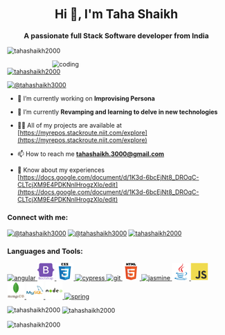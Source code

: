 <h1 align="center">Hi 👋, I'm Taha Shaikh</h1>
<h3 align="center">A passionate full Stack Software developer from India</h3>

<p align="left"> <img src="https://komarev.com/ghpvc/?username=tahashaikh2000&label=Profile%20views&color=0e75b6&style=flat" alt="tahashaikh2000" /> </p>

<img align="right" alt="coding" width="400" src="https://cdn.dribbble.com/users/2646423/screenshots/5507196/computer.gif"> 

<p align="left"> <a href="https://github.com/ryo-ma/github-profile-trophy"><img src="https://github-profile-trophy.vercel.app/?username=tahashaikh2000" alt="tahashaikh2000" /></a> </p>

<p align="left"> <a href="https://twitter.com/@tahashaikh3000" target="blank"><img src="https://img.shields.io/twitter/follow/@tahashaikh3000?logo=twitter&style=for-the-badge" alt="@tahashaikh3000" /></a> </p>

- 🔭 I’m currently working on **Improvising Persona**

- 🌱 I’m currently **Revamping and learning to delve in new technologies**

- 👨‍💻 All of my projects are available at [https://myrepos.stackroute.niit.com/explore](https://myrepos.stackroute.niit.com/explore)

- 📫 How to reach me **tahashaikh.3000@gmail.com**

- 📄 Know about my experiences [https://docs.google.com/document/d/1K3d-6bcEjNt8_DROqC-CLTcjXM9E4PDKNnlHrogzXlo/edit](https://docs.google.com/document/d/1K3d-6bcEjNt8_DROqC-CLTcjXM9E4PDKNnlHrogzXlo/edit)

<h3 align="left">Connect with me:</h3>
<p align="left">
<a href="https://twitter.com/@tahashaikh3000" target="blank"><img align="center" src="https://raw.githubusercontent.com/rahuldkjain/github-profile-readme-generator/master/src/images/icons/Social/twitter.svg" alt="@tahashaikh3000" height="30" width="40" /></a>
<a href="https://linkedin.com/in/@tahashaikh3000" target="blank"><img align="center" src="https://raw.githubusercontent.com/rahuldkjain/github-profile-readme-generator/master/src/images/icons/Social/linked-in-alt.svg" alt="@tahashaikh3000" height="30" width="40" /></a>
<a href="https://instagram.com/tahashaikh2000" target="blank"><img align="center" src="https://raw.githubusercontent.com/rahuldkjain/github-profile-readme-generator/master/src/images/icons/Social/instagram.svg" alt="tahashaikh2000" height="30" width="40" /></a>
</p>

<h3 align="left">Languages and Tools:</h3>
<p align="left"> <a href="https://angular.io" target="_blank" rel="noreferrer"> <img src="https://angular.io/assets/images/logos/angular/angular.svg" alt="angular" width="40" height="40"/> </a> <a href="https://getbootstrap.com" target="_blank" rel="noreferrer"> <img src="https://raw.githubusercontent.com/devicons/devicon/master/icons/bootstrap/bootstrap-plain-wordmark.svg" alt="bootstrap" width="40" height="40"/> </a> <a href="https://www.w3schools.com/css/" target="_blank" rel="noreferrer"> <img src="https://raw.githubusercontent.com/devicons/devicon/master/icons/css3/css3-original-wordmark.svg" alt="css3" width="40" height="40"/> </a> <a href="https://www.cypress.io" target="_blank" rel="noreferrer"> <img src="https://raw.githubusercontent.com/simple-icons/simple-icons/6e46ec1fc23b60c8fd0d2f2ff46db82e16dbd75f/icons/cypress.svg" alt="cypress" width="40" height="40"/> </a> <a href="https://git-scm.com/" target="_blank" rel="noreferrer"> <img src="https://www.vectorlogo.zone/logos/git-scm/git-scm-icon.svg" alt="git" width="40" height="40"/> </a> <a href="https://www.w3.org/html/" target="_blank" rel="noreferrer"> <img src="https://raw.githubusercontent.com/devicons/devicon/master/icons/html5/html5-original-wordmark.svg" alt="html5" width="40" height="40"/> </a> <a href="https://jasmine.github.io/" target="_blank" rel="noreferrer"> <img src="https://www.vectorlogo.zone/logos/jasmine/jasmine-icon.svg" alt="jasmine" width="40" height="40"/> </a> <a href="https://www.java.com" target="_blank" rel="noreferrer"> <img src="https://raw.githubusercontent.com/devicons/devicon/master/icons/java/java-original.svg" alt="java" width="40" height="40"/> </a> <a href="https://developer.mozilla.org/en-US/docs/Web/JavaScript" target="_blank" rel="noreferrer"> <img src="https://raw.githubusercontent.com/devicons/devicon/master/icons/javascript/javascript-original.svg" alt="javascript" width="40" height="40"/> </a> <a href="https://www.mongodb.com/" target="_blank" rel="noreferrer"> <img src="https://raw.githubusercontent.com/devicons/devicon/master/icons/mongodb/mongodb-original-wordmark.svg" alt="mongodb" width="40" height="40"/> </a> <a href="https://www.mysql.com/" target="_blank" rel="noreferrer"> <img src="https://raw.githubusercontent.com/devicons/devicon/master/icons/mysql/mysql-original-wordmark.svg" alt="mysql" width="40" height="40"/> </a> <a href="https://nodejs.org" target="_blank" rel="noreferrer"> <img src="https://raw.githubusercontent.com/devicons/devicon/master/icons/nodejs/nodejs-original-wordmark.svg" alt="nodejs" width="40" height="40"/> </a> <a href="https://spring.io/" target="_blank" rel="noreferrer"> <img src="https://www.vectorlogo.zone/logos/springio/springio-icon.svg" alt="spring" width="40" height="40"/> </a> </p>

<p><img align="left" src="https://github-readme-stats.vercel.app/api/top-langs?username=tahashaikh2000&show_icons=true&locale=en&layout=compact" alt="tahashaikh2000" /></p>

<p>&nbsp;<img align="center" src="https://github-readme-stats.vercel.app/api?username=tahashaikh2000&show_icons=true&locale=en" alt="tahashaikh2000" /></p>

<p><img align="center" src="https://github-readme-streak-stats.herokuapp.com/?user=tahashaikh2000&" alt="tahashaikh2000" /></p>
